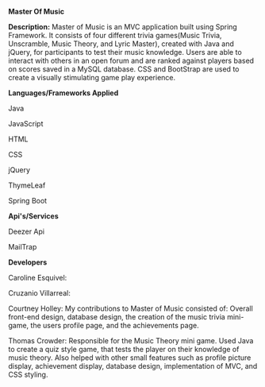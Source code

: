 **Master Of Music**

**Description:** 
Master of Music is an MVC application built using Spring Framework. 
It consists of four different trivia games(Music Trivia, Unscramble, Music Theory, and Lyric Master), created with Java and jQuery, for participants to test their music knowledge. 
Users are able to interact with others in an open forum and are ranked against players based on scores saved in a MySQL database. 
CSS and BootStrap are used to create a visually stimulating game play experience.

**Languages/Frameworks Applied**

Java

JavaScript

HTML

CSS

jQuery

ThymeLeaf

Spring Boot

**Api's/Services**

Deezer Api

MailTrap

**Developers**

Caroline Esquivel: 

Cruzanio Villarreal: 

Courtney Holley: My contributions to Master of Music consisted of: Overall front-end design, database design, the creation of the music trivia mini-game, the users profile page, and the achievements page.

Thomas Crowder: Responsible for the Music Theory mini game. Used Java to create a quiz style game, 
that tests the player on their knowledge of music theory. Also helped with other small features such as profile
picture display, achievement display, database design, implementation of MVC, and CSS styling. 



